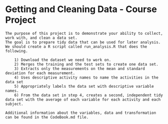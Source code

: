 # Getting and Cleaning Data - Course Project

	The purpose of this project is to demonstrate your ability to collect, work with, and clean a data set. 
	The goal is to prepare tidy data that can be used for later analysis.
	We should create a R script called run_analysis.R that does the following.

		1) Download the dataset we need to work on.
		2) Merges the training and the test sets to create one data set.
		3) Extracts only the measurements on the mean and standard deviation for each measurement.
		4) Uses descriptive activity names to name the activities in the data set
		5) Appropriately labels the data set with descriptive variable names.
		6) From the data set in step 4, creates a second, independent tidy data set with the average of each variable for each activity and each subject.

	Additional information about the variables, data and transformation can be found in the CodeBook.md file.
